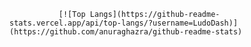                [![Top Langs](https://github-readme-stats.vercel.app/api/top-langs/?username=LudoDash)](https://github.com/anuraghazra/github-readme-stats)
